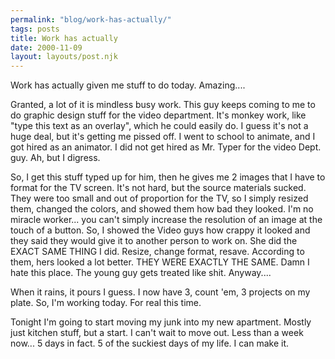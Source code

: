 ```yaml
---
permalink: "blog/work-has-actually/"
tags: posts
title: Work has actually
date: 2000-11-09
layout: layouts/post.njk
---
```


Work has actually given me stuff to do today. Amazing....

Granted, a lot of it is mindless busy work. This guy keeps coming to me to do graphic design stuff for the video department. It's monkey work, like "type this text as an overlay", which he could easily do. I guess it's not a huge deal, but it's getting me pissed off. I went to school to animate, and I got hired as an animator. I did not get hired as Mr. Typer for the video Dept. guy. Ah, but I digress.

So, I get this stuff typed up for him, then he gives me 2 images that I have to format for the TV screen. It's not hard, but the source materials sucked. They were too small and out of proportion for the TV, so I simply resized them, changed the colors, and showed them how bad they looked. I'm no miracle worker... you can't simply increase the resolution of an image at the touch of a button. So, I showed the Video guys how crappy it looked and they said they would give it to another person to work on. She did the EXACT SAME THING I did. Resize, change format, resave. According to them, hers looked a lot better. THEY WERE EXACTLY THE SAME. Damn I hate this place. The young guy gets treated like shit. Anyway....

When it rains, it pours I guess. I now have 3, count 'em, 3 projects on my plate. So, I'm working today. For real this time. 

Tonight I'm going to start moving my junk into my new apartment. Mostly just kitchen stuff, but a start. I can't wait to move out. Less than a week now... 5 days in fact. 5 of the suckiest days of my life. I can make it.